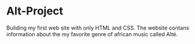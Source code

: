 # Alt-Project
Building my first web site with only HTML and CSS. The website contans information about the my favorite genre of african music called Alté.
